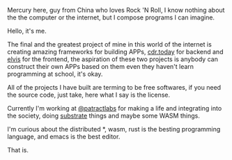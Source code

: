 <!-- ![LONG LIVE ROCK 'N' ROLL](https://ct-1253442844.cos.ap-shanghai.myqcloud.com/long-live-rock-n-rolll.jpg) -->

Mercury here, guy from China who loves Rock 'N Roll, I know nothing about 
the the computer or the internet, but I compose programs I can imagine.

Hello, it's me.

The final and the greatest project of mine in this world of the internet 
is creating amazing frameworks for building APPs, [cdr.today][cdr.today] 
for backend and [elvis][elvis] for the frontend, the aspiration of these
two projects is anybody can construct their own APPs based on them even 
they haven't learn programming at school, it's okay.

All of the projects I have built are terming to be free softwares, if you
need the source code, just take, here what I say is the license.

Currently I'm working at [@patractlabs][patractlabs] for making a life and 
integrating into the society, doing [substrate][substrate] things and maybe
some WASM things.

I'm curious about the distributed *, wasm, rust is the besting programming
language, and emacs is the best editor.

That is.

[cdr.today]: https://github.com/clearloop/cdr.today
[elvis]: https://github.com/clearloop/elvis
[substrate]: https://github.com/paritytech/substrate
[patractlabs]: https://github.com/patractlabs
